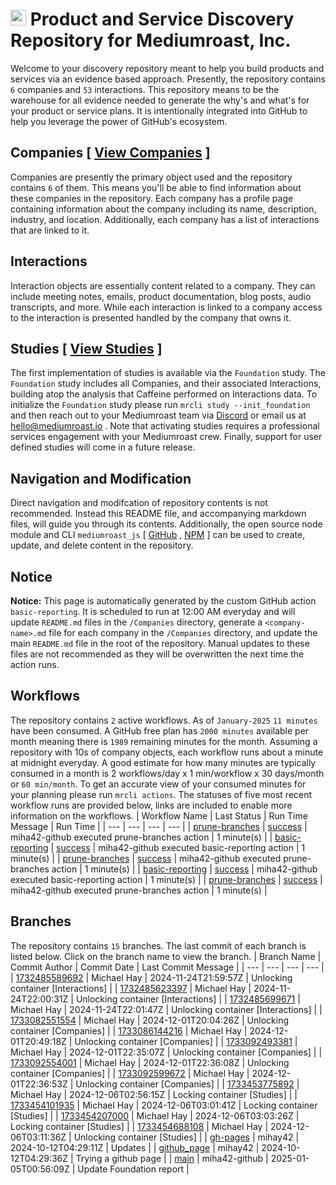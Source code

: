 
# <img src="https://www.mediumroast.io/favicon.png" alt="Mediumroast, Inc. Logo" height="25px" title="Mediumroast, Inc." /> Product and Service Discovery Repository for Mediumroast, Inc.
Welcome to your discovery repository meant to help you build products and services via an evidence based approach.  Presently, the repository contains `6` companies and `53` interactions. This repository means to be the warehouse for all evidence needed to generate the why's and what's for your product or service plans.  It is intentionally integrated into GitHub to help you leverage the power of GitHub's ecosystem.
## Companies [ [View Companies](./Companies/README.md) ]
Companies are presently the primary object used and the repository contains `6` of them.  This means you'll be able to find information about these companies in the repository.  Each company has a profile page containing information about the company including its name, description, industry, and location.  Additionally, each company has a list of interactions that are linked to it.
## Interactions
Interaction objects are essentially content related to a company.  They can include meeting notes, emails, product documentation, blog posts, audio transcripts, and more.  While each interaction is linked to a company access to the interaction is presented handled by the company that owns it.
## Studies [ [View Studies](./Studies/README.md) ]
The first implementation of studies is available via the `Foundation` study.  The `Foundation` study includes all Companies, and their associated Interactions, building atop the analysis that Caffeine performed on Interactions data.  To initialize the `Foundation` study please run `mrcli study --init_foundation` and then reach out to your Mediumroast team via  [Discord](https://discord.gg/ebM4Cf8meK)  or email us at  [hello@mediumroast.io](mailto:hello@mediumroast.io) . Note that activating studies requires a professional services engagement with your Mediumroast crew. Finally, support for user defined studies will come in a future release.

## Navigation and Modification
Direct navigation and modifcation of repository contents is not recommended. Instead this README file, and accompanying markdown files, will guide you through its contents.  Additionally, the open source node module and CLI `mediumroast_js` [ [GitHub](https://github.com/mediumroast/mediumroast_js) ,  [NPM](https://www.npmjs.com/package/mediumroast_js) ] can be used to create, update, and delete content in the repository.
## Notice
**Notice:** This page is automatically generated by the custom GitHub action `basic-reporting`. It is scheduled to run at 12:00 AM everyday and will update `README.md` files in the `/Companies` directory, generate a `<company-name>.md` file for each company in the `/Companies` directory, and update the main `README.md` file in the root of the repository.  Manual updates to these files are not recommended as they will be overwritten the next time the action runs.

## Workflows
The repository contains `2` active workflows. As of `January-2025` `11 minutes` have been consumed. A GitHub free plan has `2000 minutes` available per month meaning there is `1989` remaining minutes for the month. Assuming a repository with 10s of company objects, each workflow runs about a minute at midnight everyday. A good estimate for how many minutes are typically consumed in a month is 2 workflows/day x 1 min/workflow x 30 days/month or `60 min/month`. To get an accurate view of your consumed minutes for your planning please run `mrcli actions`. The statuses of five most recent workflow runs are provided below, links are included to enable more information on the workflows.
 | Workflow Name | Last Status | Run Time Message | Run Time | 
 |  ---  |  ---  |  ---  |  ---  | 
 |  [prune-branches](./.github/workflows/prune-branches.yml)  |  [success](https://github.com/mediumroast/mediumroast_discovery/actions/runs/12615286550)  | miha42-github executed prune-branches action | 1 minute(s) | 
 |  [basic-reporting](./.github/workflows/basic-reporting.yml)  |  [success](https://github.com/mediumroast/mediumroast_discovery/actions/runs/12615153139)  | miha42-github executed basic-reporting action | 1 minute(s) | 
 |  [prune-branches](./.github/workflows/prune-branches.yml)  |  [success](https://github.com/mediumroast/mediumroast_discovery/actions/runs/12606104119)  | miha42-github executed prune-branches action | 1 minute(s) | 
 |  [basic-reporting](./.github/workflows/basic-reporting.yml)  |  [success](https://github.com/mediumroast/mediumroast_discovery/actions/runs/12605962764)  | miha42-github executed basic-reporting action | 1 minute(s) | 
 |  [prune-branches](./.github/workflows/prune-branches.yml)  |  [success](https://github.com/mediumroast/mediumroast_discovery/actions/runs/12591112600)  | miha42-github executed prune-branches action | 1 minute(s) | 


## Branches
The repository contains `15` branches.  The last commit of each branch is listed below.  Click on the branch name to view the branch.
 | Branch Name | Commit Author | Commit Date | Last Commit Message | 
 |  ---  |  ---  |  ---  |  ---  | 
 |  [1732485589692](./tree/1732485589692)  | Michael Hay | 2024-11-24T21:59:57Z | Unlocking container [Interactions] | 
 |  [1732485623397](./tree/1732485623397)  | Michael Hay | 2024-11-24T22:00:31Z | Unlocking container [Interactions] | 
 |  [1732485699671](./tree/1732485699671)  | Michael Hay | 2024-11-24T22:01:47Z | Unlocking container [Interactions] | 
 |  [1733082551554](./tree/1733082551554)  | Michael Hay | 2024-12-01T20:04:26Z | Unlocking container [Companies] | 
 |  [1733086144216](./tree/1733086144216)  | Michael Hay | 2024-12-01T20:49:18Z | Unlocking container [Companies] | 
 |  [1733092493381](./tree/1733092493381)  | Michael Hay | 2024-12-01T22:35:07Z | Unlocking container [Companies] | 
 |  [1733092554001](./tree/1733092554001)  | Michael Hay | 2024-12-01T22:36:08Z | Unlocking container [Companies] | 
 |  [1733092599672](./tree/1733092599672)  | Michael Hay | 2024-12-01T22:36:53Z | Unlocking container [Companies] | 
 |  [1733453775892](./tree/1733453775892)  | Michael Hay | 2024-12-06T02:56:15Z | Locking container [Studies] | 
 |  [1733454101935](./tree/1733454101935)  | Michael Hay | 2024-12-06T03:01:41Z | Locking container [Studies] | 
 |  [1733454207000](./tree/1733454207000)  | Michael Hay | 2024-12-06T03:03:26Z | Locking container [Studies] | 
 |  [1733454688108](./tree/1733454688108)  | Michael Hay | 2024-12-06T03:11:36Z | Unlocking container [Studies] | 
 |  [gh-pages](./tree/gh-pages)  | mihay42 | 2024-10-12T04:29:11Z | Updates | 
 |  [github_page](./tree/github_page)  | mihay42 | 2024-10-12T04:29:36Z | Trying a github page | 
 |  [main](./tree/main)  | miha42-github | 2025-01-05T00:56:09Z | Update Foundation report | 
